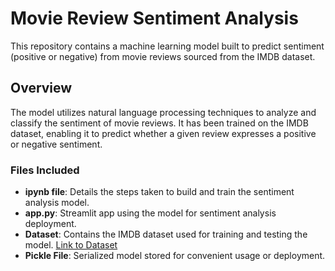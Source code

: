 # Movie Review Sentiment Analysis

This repository contains a machine learning model built to predict sentiment (positive or negative) from movie reviews sourced from the IMDB dataset. 

## Overview

The model utilizes natural language processing techniques to analyze and classify the sentiment of movie reviews. It has been trained on the IMDB dataset, enabling it to predict whether a given review expresses a positive or negative sentiment.

### Files Included

- **ipynb file**: Details the steps taken to build and train the sentiment analysis model.
- **app.py**: Streamlit app using the model for sentiment analysis deployment.
- **Dataset**: Contains the IMDB dataset used for training and testing the model. [Link to Dataset](https://www.kaggle.com/datasets/lakshmi25npathi/imdb-dataset-of-50k-movie-reviews/download?datasetVersionNumber=1)
- **Pickle File**: Serialized model stored for convenient usage or deployment.
